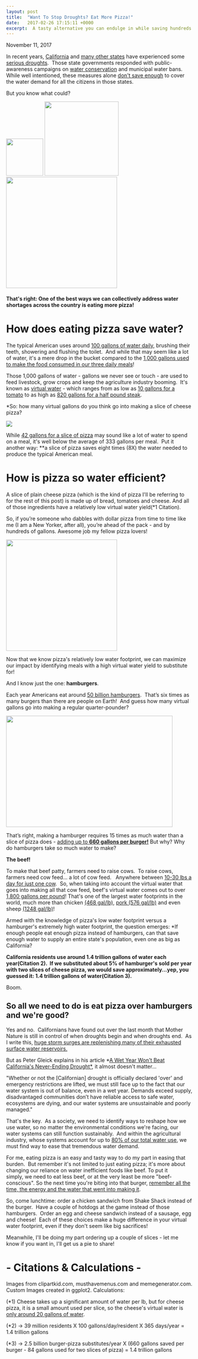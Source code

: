 ```yaml
---
layout: post
title:  "Want To Stop Droughts? Eat More Pizza!"
date:   2017-02-26 17:15:11 +0000
excerpt:  A tasty alternative you can endulge in while saving hundreds of gallons of water
---
```


November 11, 2017 

In recent years, [California](https://ca.water.usgs.gov/data/drought/) and [many other states](http://www.usatoday.com/story/money/2015/09/04/24-7-wallst-states-running-out-water/71706884/) have experienced some [serious droughts](https://motherboard.vice.com/en_us/article/102-million-trees-have-died-in-californias-drought).  Those state governments responded with public-awareness campaigns on [water conservation](http://saveourwater.com/) and municipal water bans.   While well intentioned, these measures alone [don't save enough](https://news.vice.com/article/california-drought-restrictions-save-enough-water-to-supply-6-million-residents) to cover the water demand for all the citizens in those states.

But you know what could?

<img src="/Pizza Image.jpg" width="100" height="100">

<img src="/Pizza Image.jpg" width="200" height="200">

<img src="/Pizza Image.jpg" width="300" height="300">

#### That's right: One of the best ways we can collectively address water shortages across the country is eating more pizza!

# How does eating pizza save water?

The typical American uses around [100 gallons of water daily](https://water.usgs.gov/edu/qa-home-percapita.html), brushing their teeth, showering and flushing the toilet.  And while that may seem like a lot of water, it's a mere drop in the bucket compared to the [1,000 gallons used to make the food consumed in our three daily meals](http://environment.nationalgeographic.com/environment/freshwater/water-conservation-tips/)!

Those 1,000 gallons of water - gallons we never see or touch - are used to feed livestock, grow crops and keep the agriculture industry booming.  It's known as [virtual water](https://www.earthmagazine.org/article/virtual-water-tracking-unseen-water-goods-and-resources) - which ranges from as low as [10 gallons for a tomato](http://www.huffingtonpost.com/2014/10/13/food-water-footprint_n_5952862.html) to as high as [820 gallons for a half pound steak](http://graphics.latimes.com/food-water-footprint/).  

*So: how many virtual gallons do you think go into making a slice of cheese pizza?

<img src="/42-Gallons-Pizza.png" align="middle">

While [42 gallons for a slice of pizza](http://gracelinks.org/media/pdf/nexus_guide_finalforweb.pdf) may sound like a lot of water to spend on a meal, it's well below the average of 333 gallons per meal.  Put it another way: **a slice of pizza saves eight times (8X) the water needed to produce the typical American meal.

# How is pizza so water efficient?

A slice of plain cheese pizza (which is the kind of pizza I'll be referring to for the rest of this post) is made up of bread, tomatoes and cheese. And all of those ingredients have a relatively low virtual water yield(*1 Citation).  

So, if you’re someone who dabbles with dollar pizza from time to time like me (I am a New Yorker, after all), you’re ahead of the pack - and by hundreds of gallons. Awesome job my fellow pizza lovers!

<img src="/GIF Pizza.png" align="middle" width="300" height="300">

Now that we know pizza's relatively low water footprint, we can maximize our impact by identifying meals with a high virtual water yield to substitute for!  

And I know just the one: **hamburgers**.

Each year Americans eat around [50 billion hamburgers](http://www.pbs.org/newshour/rundown/the-hidden-costs-of-hamburgers/).  That’s six times as many burgers than there are people on Earth!  And guess how many virtual gallons go into making a regular quarter-pounder?

<img src="/Hamburger-Gallons.png" align="middle" width="450" height="300">

That’s right, making a hamburger requires 15 times as much water than a slice of pizza does - [adding up to **660 gallons per burger!**](http://www.treehugger.com/green-food/holy-cow-burger-just-cost-660-gallons-water-make.html) But why?  Why do hamburgers take so much water to make?  

**The beef!**

To make that beef patty, farmers need to raise cows.  To raise cows, farmers need cow feed... a lot of cow feed.   Anywhere between [10-30 lbs a day for just one cow](http://beef.unl.edu/cattleproduction/forageconsumed-day).  So, when taking into account the virtual water that goes into making all that cow feed, beef's virtual water comes out to over [1,800 gallons per pound](http://www.latimes.com/food/dailydish/la-dd-gallons-of-water-to-make-a-burger-20140124-story.html)! That's one of the largest water footprints in the world, much more than chicken [(468 gal/lb)](http://www.gracelinks.org/blog/1143/beef-the-king-of-the-big-water-footprints), [pork (576 gal/lb)](http://www.gracelinks.org/blog/1143/beef-the-king-of-the-big-water-footprints) and even sheep [(1248 gal/lb)](http://www.huffingtonpost.com/2014/10/13/food-water-footprint_n_5952862.html)!

Armed with the knowledge of pizza's low water footprint versus a hamburger's extremely high water footprint, the question emerges: *If enough people eat enough pizza instead of hamburgers, can that save enough water to supply an entire state's population, even one as big as California?

**California residents use around 1.4 trillion gallons of water each year(Citation 2).  If we substituted about 5% of hamburger's sold per year with two slices of cheese pizza, we would save approximately...yep, you guessed it: 1.4 trillion gallons of water(Citation 3).**

Boom.

## So all we need to do is eat pizza over hamburgers and we're good?

Yes and no.  Californians have found out over the last month that Mother Nature is still in control of when droughts begin and when droughts end.  As I write this, [huge storm surges are replenishing many of their exhausted surface water reservoirs.](http://fortune.com/2017/02/18/california-rain-mudslides-floods/)

But as Peter Gleick explains in his article *[A Wet Year Won't Beat California's Never-Ending Drought*](https://www.wired.com/2017/01/wet-year-wont-beat-californias-never-ending-drought/), it almost doesn't matter...

"Whether or not the [Californian] drought is officially declared 'over' and emergency restrictions are lifted, we must still face up to the fact that our water system is out of balance, even in a wet year. Demands exceed supply, disadvantaged communities don’t have reliable access to safe water, ecosystems are dying, and our water systems are unsustainable and poorly managed."

That's the key.  As a society, we need to identify ways to reshape how we use water, so no matter the environmental conditions we're facing, our water systems can still function sustainably.  And within the agricultural industry, whose systems account for up to [80% of our total water use](https://www.ers.usda.gov/topics/farm-practices-management/irrigation-water-use.aspx), we must find way to ease that tremendous water demand.

For me, eating pizza is an easy and tasty way to do my part in easing that burden.  But remember it's not limited to just eating pizza; it's more about changing our reliance on water inefficient foods like beef. To put it simply, we need to eat less beef, or at the very least be more "beef-conscious". So the next time you're biting into that burger, [remember all the time, the energy and the water that went into making it](http://www.bbc.com/news/science-environment-28858289).  

So, come lunchtime: order a chicken sandwich from Shake Shack instead of the burger.  Have a couple of hotdogs at the game instead of those hamburgers.  Order an egg and cheese sandwich instead of a sausage, egg and cheese!  Each of these choices make a huge difference in your virtual water footprint, even if they don't seem like big sacrifices!

Meanwhile, I'll be doing my part ordering up a couple of slices - let me know if you want in, I'll get us a pie to share!

# - Citations & Calculations -
Images from clipartkid.com, musthavemenus.com and memegenerator.com. Custom Images created in ggplot2.
Calculations:

(*1) Cheese takes up a significant amount of water per lb, but for cheese pizza, it is a small amount used per slice, so the cheese's virtual water is [only around 20 gallons of water](http://www.gracelinks.org/media/pdf/nexus_guide_finalforweb.pdf).

(*2) -> 39 million residents X 100 gallons/day/resident X 365 days/year = 1.4 trillion gallons

(*3) -> 2.5 billion burger-pizza substitutes/year X (660 gallons saved per burger - 84 gallons used for two slices of pizza) = 1.4 trillion gallons


